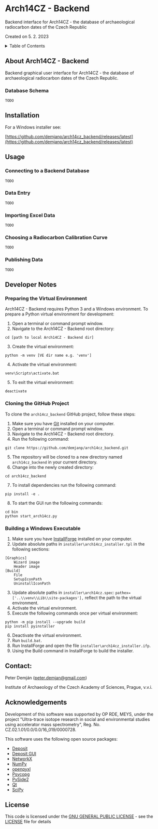 # Arch14CZ - Backend
Backend interface for Arch14CZ - the database of archaeological radiocarbon dates of the Czech Republic

Created on 5. 2. 2023

<details>
<summary>Table of Contents</summary>

1. [About Arch14CZ](#about)
2. [Installation](#installation)
3. [Usage](#usage)
4. [Developer Notes](#developer)
5. [Contact](#contact)
6. [Acknowledgements](#acknowledgements)
7. [License](#license)

</details>

## About Arch14CZ - Backend <a name="about"></a>
Backend graphical user interface for Arch14CZ - the database of archaeological radiocarbon dates of the Czech Republic.
### Database Schema
`TODO`

## Installation <a name="installation"></a>

For a Windows installer see:

[https://github.com/demjanp/arch14cz_backend/releases/latest](https://github.com/demjanp/arch14cz_backend/releases/latest)

## Usage <a name="usage"></a>
### Connecting to a Backend Database
`TODO`

### Data Entry
`TODO`

### Importing Excel Data
`TODO`

### Choosing a Radiocarbon Calibration Curve
`TODO`

### Publishing Data
`TODO`

## Developer Notes <a name="developer"></a>
### Preparing the Virtual Environment

Arch14CZ - Backend requires Python 3 and a Windows environment. To prepare a Python virtual environment for development:

1. Open a terminal or command prompt window.
2. Navigate to the Arch14CZ - Backend root directory: 
<pre><code>cd [path to local Arch14CZ - Backend dir]</code></pre>
3. Create the virtual environment:
<pre><code>python -m venv [VE dir name e.g. 'venv']</code></pre>
4. Activate the virtual environment:
<pre><code>venv\Scripts\activate.bat</code></pre>
5. To exit the virtual environment:
<pre><code>deactivate</code></pre>

### Cloning the GitHub Project

To clone the `arch14cz_backend` GitHub project, follow these steps:

1. Make sure you have [Git](https://git-scm.com/downloads) installed on your computer.
2. Open a terminal or command prompt window.
3. Navigate to the Arch14CZ - Backend root directory.
4. Run the following command:
<pre><code>git clone https://github.com/demjanp/arch14cz_backend.git</code></pre>
5. The repository will be cloned to a new directory named `arch14cz_backend` in your current directory.
6. Change into the newly created directory:
<pre><code>cd arch14cz_backend</code></pre>
7. To install dependencies run the following command:
<pre><code>pip install -e .</code></pre>
8. To start the GUI run the following commands:
<pre><code>cd bin
python start_arch14cz.py</code></pre>

### Building a Windows Executable
1. Make sure you have [InstallForge](https://installforge.net/download/) installed on your computer.
2. Update absolute paths in `installer\arch14cz_installer.tpl` in the following sections:
<pre><code>[Graphics]
	Wizard image
	Header image
[Build]
	File
	SetupIconPath
	UninstallIconPath</code></pre>
3. Update absolute paths in `installer\arch14cz.spec`:
`pathex=['..\\venv\\Lib\\site-packages'],` reflect the path to the virtual environment.
4. Activate the virtual environment.
5. Execute the following commands once per virtual environment:
<pre><code>python -m pip install --upgrade build
pip install pyinstaller</code></pre>
6. Deactivate the virtual environment.
7. Run `build.bat`.
8. Run InstallForge and open the file `installer\arch14cz_installer.ifp`.
9. Using the Build command in InstallForge to build the installer.

## Contact: <a name="contact"></a>
Peter Demján (peter.demjan@gmail.com)

Institute of Archaeology of the Czech Academy of Sciences, Prague, v.v.i.

## Acknowledgements <a name="acknowledgements"></a>

Development of this software was supported by OP RDE, MEYS, under the project "Ultra-trace isotope research in social and environmental studies using accelerator mass spectrometry", Reg. No. CZ.02.1.01/0.0/0.0/16_019/0000728.

This software uses the following open source packages:
* [Deposit](https://github.com/demjanp/deposit)
* [Deposit GUI](https://github.com/demjanp/deposit_gui)
* [NetworkX](https://networkx.org/)
* [NumPy](https://www.numpy.org/)
* [openpyxl](https://openpyxl.readthedocs.io/)
* [Psycopg](https://psycopg.org/)
* [PySide2](https://www.pyside.org/)
* [Qt](https://www.qt.io)
* [SciPy](https://scipy.org/)

## License <a name="license"></a>

This code is licensed under the [GNU GENERAL PUBLIC LICENSE](https://www.gnu.org/licenses/gpl-3.0.en.html) - see the [LICENSE](LICENSE) file for details
